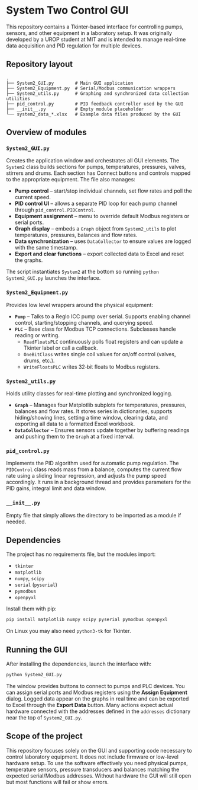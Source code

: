 # System Two Control GUI

This repository contains a Tkinter-based interface for controlling pumps, sensors, and other equipment in a laboratory setup. It was originally developed by a UROP student at MIT and is intended to manage real-time data acquisition and PID regulation for multiple devices.

## Repository layout

```
.
├── System2_GUI.py        # Main GUI application
├── System2_Equipment.py  # Serial/Modbus communication wrappers
├── System2_utils.py      # Graphing and synchronized data collection utilities
├── pid_control.py        # PID feedback controller used by the GUI
├── __init__.py           # Empty module placeholder
└── system2_data_*.xlsx   # Example data files produced by the GUI
```

## Overview of modules

### `System2_GUI.py`
Creates the application window and orchestrates all GUI elements. The `System2` class builds sections for pumps, temperatures, pressures, valves, stirrers and drums. Each section has Connect buttons and controls mapped to the appropriate equipment. The file also manages:

- **Pump control** – start/stop individual channels, set flow rates and poll the current speed.
- **PID control UI** – allows a separate PID loop for each pump channel through `pid_control.PIDControl`.
- **Equipment assignment** – menu to override default Modbus registers or serial ports.
- **Graph display** – embeds a `Graph` object from `System2_utils` to plot temperatures, pressures, balances and flow rates.
- **Data synchronization** – uses `DataCollector` to ensure values are logged with the same timestamp.
- **Export and clear functions** – export collected data to Excel and reset the graphs.

The script instantiates `System2` at the bottom so running `python System2_GUI.py` launches the interface.

### `System2_Equipment.py`
Provides low level wrappers around the physical equipment:

- **`Pump`** – Talks to a Reglo ICC pump over serial. Supports enabling channel control, starting/stopping channels, and querying speed.
- **`PLC`** – Base class for Modbus TCP connections. Subclasses handle reading or writing.
    - `ReadFloatsPLC` continuously polls float registers and can update a Tkinter label or call a callback.
    - `OneBitClass` writes single coil values for on/off control (valves, drums, etc.).
    - `WriteFloatsPLC` writes 32‑bit floats to Modbus registers.

### `System2_utils.py`
Holds utility classes for real-time plotting and synchronized logging.

- **`Graph`** – Manages four Matplotlib subplots for temperatures, pressures, balances and flow rates. It stores series in dictionaries, supports hiding/showing lines, setting a time window, clearing data, and exporting all data to a formatted Excel workbook.
- **`DataCollector`** – Ensures sensors update together by buffering readings and pushing them to the `Graph` at a fixed interval.

### `pid_control.py`
Implements the PID algorithm used for automatic pump regulation. The `PIDControl` class reads mass from a balance, computes the current flow rate using a sliding linear regression, and adjusts the pump speed accordingly. It runs in a background thread and provides parameters for the PID gains, integral limit and data window.

### `__init__.py`
Empty file that simply allows the directory to be imported as a module if needed.

## Dependencies
The project has no requirements file, but the modules import:

- `tkinter`
- `matplotlib`
- `numpy`, `scipy`
- `serial` (`pyserial`)
- `pymodbus`
- `openpyxl`

Install them with pip:

```bash
pip install matplotlib numpy scipy pyserial pymodbus openpyxl
```
On Linux you may also need `python3-tk` for Tkinter.

## Running the GUI
After installing the dependencies, launch the interface with:

```bash
python System2_GUI.py
```

The window provides buttons to connect to pumps and PLC devices. You can assign serial ports and Modbus registers using the **Assign Equipment** dialog. Logged data appear on the graphs in real time and can be exported to Excel through the **Export Data** button. Many actions expect actual hardware connected with the addresses defined in the `addresses` dictionary near the top of `System2_GUI.py`.

## Scope of the project
This repository focuses solely on the GUI and supporting code necessary to control laboratory equipment. It does not include firmware or low-level hardware setup. To use the software effectively you need physical pumps, temperature sensors, pressure transducers and balances matching the expected serial/Modbus addresses. Without hardware the GUI will still open but most functions will fail or show errors.

